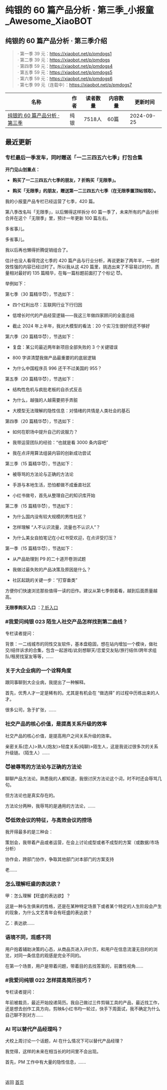 # 纯银的 60 篇产品分析 · 第三季_小报童_Awesome_XiaoBOT

## 纯银的 60 篇产品分析 · 第三季介绍
> · 第一季 39 元：https://xiaobot.net/p/pmdogs1    
· 第二季 39 元：https://xiaobot.net/p/pmdogs    
· 第四季 59 元：https://xiaobot.net/p/pmdogs4    
· 第五季 59 元：https://xiaobot.net/p/pmdogs5    
· 第六季 59 元：https://xiaobot.net/p/pmdogs6    
· 第七季 99 元（连载中）：https://xiaobot.net/p/pmdogs7  
  


|名称|作者|读者数量|内容数量|更新时间|
|---|---|---|---|---|
|[纯银的 60 篇产品分析 · 第三季](https://xiaobot.net/p/pmdogs3?refer=0b133df9-27dc-423b-8101-639049001c13)|纯银|7518人|60篇|2024-09-25|

## 最近更新
### 专栏最后一季发车，同时赠送「一二三四五六七季」打包合集

**开门见山划重点：**

  * **购买了一二三四五六七季的朋友，7 折购买「无限季」。**

  * **购买「无限季」的朋友，赠送第一二三四五六七季（在无限季置顶帖领取）。**

我的小报童产品专栏已经运营了七季，420 篇。

第八季改名叫「无限季」，以后懒得这样拆分 60 篇一季了，未来所有的产品分析合并在这个「无限季」里，预计一年更新 100 篇左右。

多省事儿。

多省事儿。

我以后再也懒得折腾促销组合了。

估计也没人看得完这七季的 420 篇产品与行业分析，再说更新了两年半，一些时效性强的内容已经过时了。所以我从这 420
篇里，挑选出来了不容易过时的，质量相对最好的 135 篇精华，在每一篇标题前面打了个标记 😈。

举例如下：

第七季（30 篇精华😈），节选如下：

  * 四个红利出尽：互联网行业下行归因

  * 低增长时代的产品经营逻辑——我这三年做四家顾问的全面总结

  * 截止 2024 年上半年，我对大模型的看法：20 个实习生很好但还不够好

第六季（20 篇精华😈），节选如下：

  * 复盘：某公司最近两年新项目全部失败的 3 个关键错误

  * 800 字讲清楚我做产品最重要的的底层逻辑

  * 为什么中国程序员 996 还干不过美国的 955？

第五季（20 篇精华😈），节选如下：

  * 结构性危机与疯批老板的自杀式反击

  * 为什么，越强的人越需要把手弄脏

  * 大模型无法理解的隐性信息：对情绪的共情是人类社会的基石

第四季（20 篇精华😈），节选如下：

  * 如何在职场中提升自己的说服力？

  * 我带运营团队的经验：“也就是看 3000 条内容吧”

  * 我在点评用算法组装内容的创新成功尝试

第三季（15 篇精华😈），节选如下：

  * 被辱骂的方法论与正确的方法论

  * 手游与本地生活，恐怕都做不成垂直社区

  * 小红书做号，首先从整理自己的知识库开始

第二季（15 篇精华😈），节选如下：

  * 为什么国内没有较大规模的男性社区？

  * 怎样理解 “人不认识流量，流量也不认识人”？

  * 为什么美女自拍笔记在小红书受欢迎，在点评受打压？

第一季（15 篇精华😈），节选如下：

  * 从产品助理到 P9 的二十道开卷测试题

  * 我做过最失败的产品决策及原因是什么？

  * 社区起跳的关键一步：“打穿垂类”

方便你们快速浏览那些值得一读的旧作。建议从第七季倒着看，越到后面质量越高。

**无限季购买入口** ：[7
折入口](https://xiaobot.net/coupon/1e53d013-9bb3-4eef-8481-b17d1b70ccd2)

### #我爱问纯银 023 陌生人社交产品怎样找到第二曲线？

专栏读者提问：

背景：一二线城市的同性交友软件，基本盘稳固，想在站内增加一个模块，做社交/结伴诉求的合集，包含一起游戏/此刻想聊天/恋爱交友贴/旅行结伴/跨年求组队/租房找室友等等，......

### 关于大企业病的一个诠释角度

跟同事聊到大企业病，我提出了一种解释。

首先，优秀人才一定是稀有的。尤其是有机会在 “做选择” 的过程中历练出来的人才。

很多公司，急于扩张，......

### 社交产品的核心价值，是提高关系升级的效率

社交产品的核心价值，是提高用户之间关系升级的效率。

亲密关系(恋人)>熟人(炮友)>轻度关系(纯聊)>陌生人，这是我说过很多次的关系升级链。（陌生人）......

### 😈被辱骂的方法论与正确的方法论

聊聊产品方法论。熟悉我的人都知道，我很讨厌方法论这个词，时不时还会辱骂几句。

但方法论也是真实存在的。

方法论分两种，我辱骂的是通用的方法论，......

### 😈低效会议的特征，与高效会议的控场

我开得最多的是三种会：

策划会，我带着产品或者运营，在会上讨论成型或者不成型的方案（或数据/市场分析）

协作会，跨部门协作，争取其他部门对本部门的方案支持

老......

### 怎么理解旺盛的表达欲？

甲：怎么理解【旺盛的表达欲】？

这是一种与生俱来的性格，还是在某种特定场景下或者某个特定的人生阶段会产生的现象，为什么文艺青年会有旺盛的表达欲？

乙：表达欲......

### 语境不同，观感不同

用户抱着辅助决策的心态，从商品页进入评价页，和用户在信息流漫无目的的浏览，对同一条信息的观感是完全不同的。

在第一个场景，用户是带着问题，带着目的去找答案的，前置性视角......

### #我爱问纯银 022 怎样提高简历技巧？

专栏读者提问：

年前被裁员，最近开始投递简历。我自己做过三件剪辑工具的产品，最近找工作，还是想去创作工具方向，剪映&小红书均一轮过，快手下周面试，我不确定为什么自己聊不到对方......

### AI 可以替代产品经理吗？

犬校上周讨论一个话题，AI 在什么情况下可以替代产品经理？

我觉得，这样的未来在相当长的时间里不会出现。

首先，PM 工作中有大量的隐性信息，......


<a href="https://github.com/Reno9527/awesome-xiaobot" style="color: white; text-decoration: none;">awesome-xiaobot</a>

返回 [首页](../README.md)
